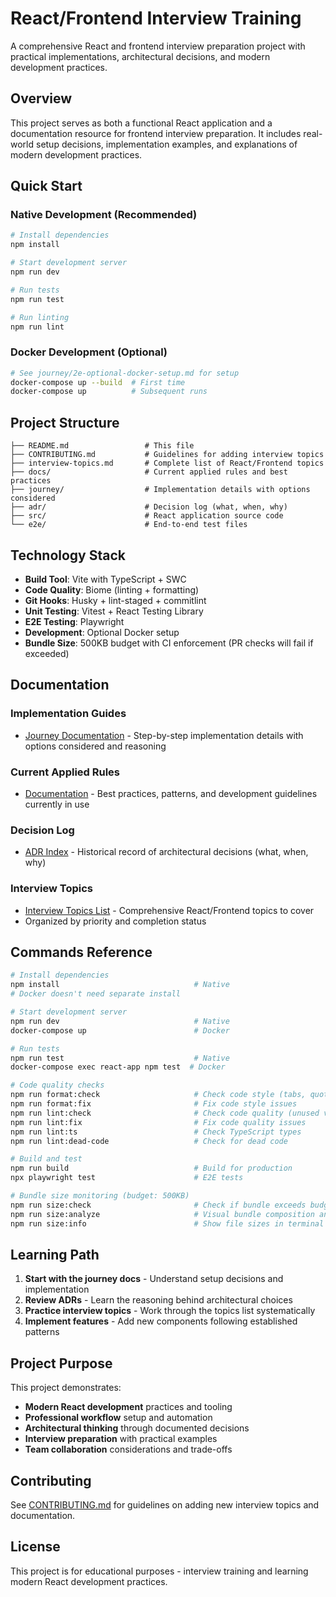 # React/Frontend Interview Training

A comprehensive React and frontend interview preparation project with practical implementations, architectural decisions, and modern development practices.

## Overview

This project serves as both a functional React application and a documentation resource for frontend interview preparation. It includes real-world setup decisions, implementation examples, and explanations of modern development practices.

## Quick Start

### Native Development (Recommended)
```bash
# Install dependencies
npm install

# Start development server
npm run dev

# Run tests
npm run test

# Run linting
npm run lint
```

### Docker Development (Optional)
```bash
# See journey/2e-optional-docker-setup.md for setup
docker-compose up --build  # First time
docker-compose up          # Subsequent runs
```

## Project Structure

```
├── README.md                 # This file
├── CONTRIBUTING.md           # Guidelines for adding interview topics
├── interview-topics.md       # Complete list of React/Frontend topics
├── docs/                     # Current applied rules and best practices
├── journey/                  # Implementation details with options considered
├── adr/                      # Decision log (what, when, why)
├── src/                      # React application source code
└── e2e/                      # End-to-end test files
```

## Technology Stack

- **Build Tool**: Vite with TypeScript + SWC
- **Code Quality**: Biome (linting + formatting)
- **Git Hooks**: Husky + lint-staged + commitlint
- **Unit Testing**: Vitest + React Testing Library
- **E2E Testing**: Playwright
- **Development**: Optional Docker setup
- **Bundle Size**: 500KB budget with CI enforcement (PR checks will fail if exceeded)

## Documentation

### Implementation Guides
- [Journey Documentation](journey/README.md) - Step-by-step implementation details with options considered and reasoning

### Current Applied Rules
- [Documentation](docs/README.md) - Best practices, patterns, and development guidelines currently in use

### Decision Log
- [ADR Index](adr/README.md) - Historical record of architectural decisions (what, when, why)

### Interview Topics
- [Interview Topics List](interview-topics.md) - Comprehensive React/Frontend topics to cover
- Organized by priority and completion status

## Commands Reference

```bash
# Install dependencies
npm install                              # Native
# Docker doesn't need separate install

# Start development server  
npm run dev                              # Native
docker-compose up                        # Docker

# Run tests
npm run test                             # Native  
docker-compose exec react-app npm test  # Docker

# Code quality checks
npm run format:check                     # Check code style (tabs, quotes, spacing)
npm run format:fix                       # Fix code style issues
npm run lint:check                       # Check code quality (unused vars, logic errors)
npm run lint:fix                         # Fix code quality issues
npm run lint:ts                          # Check TypeScript types
npm run lint:dead-code                   # Check for dead code

# Build and test
npm run build                            # Build for production
npx playwright test                      # E2E tests

# Bundle size monitoring (budget: 500KB)
npm run size:check                       # Check if bundle exceeds budget
npm run size:analyze                     # Visual bundle composition analysis
npm run size:info                        # Show file sizes in terminal
```

## Learning Path

1. **Start with the journey docs** - Understand setup decisions and implementation
2. **Review ADRs** - Learn the reasoning behind architectural choices
3. **Practice interview topics** - Work through the topics list systematically
4. **Implement features** - Add new components following established patterns

## Project Purpose

This project demonstrates:
- **Modern React development** practices and tooling
- **Professional workflow** setup and automation
- **Architectural thinking** through documented decisions
- **Interview preparation** with practical examples
- **Team collaboration** considerations and trade-offs

## Contributing

See [CONTRIBUTING.md](CONTRIBUTING.md) for guidelines on adding new interview topics and documentation.

## License

This project is for educational purposes - interview training and learning modern React development practices.